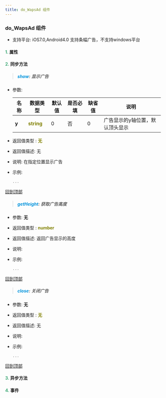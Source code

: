 ```yaml
---
title: do_WapsAd 组件
---
```


### do_WapsAd 组件

* 支持平台: iOS7.0,Android4.0
支持条幅广告，不支持windows平台

#### <font color ='#40A977'>**1.**</font> 属性

#### <font color ='#40A977'>**2.**</font> 同步方法

>##### <font color ='#0092db'>**show**</font>: 显示广告

- 参数:

  名称 | 数据类型 |默认值|是否必填|缺省值|说明
  ---- |-------------  |----------|--------------|--------|------
  **y** |<font color ='#808000'>**string**</font> | 0 | 否|0|广告显示的y轴位置，默认顶头显示
- 返回值类型 : <font color ='#808000'>**无**</font>
- 返回值描述: 无
- 说明: 在指定位置显示广告
- 示例:

  ```javascript
  ...

  ```

[回到顶部](#top)

>##### <font color ='#0092db'>**getHeight**</font>: 获取广告高度

- 参数: **无**
- 返回值类型 : <font color ='#808000'>**number**</font>
- 返回值描述: 返回广告显示的高度
- 说明: 
- 示例:

  ```javascript
  ...

  ```

[回到顶部](#top)

>##### <font color ='#0092db'>**close**</font>: 关闭广告

- 参数: **无**
- 返回值类型 : <font color ='#808000'>**无**</font>
- 返回值描述: 无
- 说明: 
- 示例:

  ```javascript
  ...

  ```

[回到顶部](#top)

#### <font color ='#40A977'>**3.**</font> 异步方法


#### <font color ='#40A977'>**4.**</font> 事件


